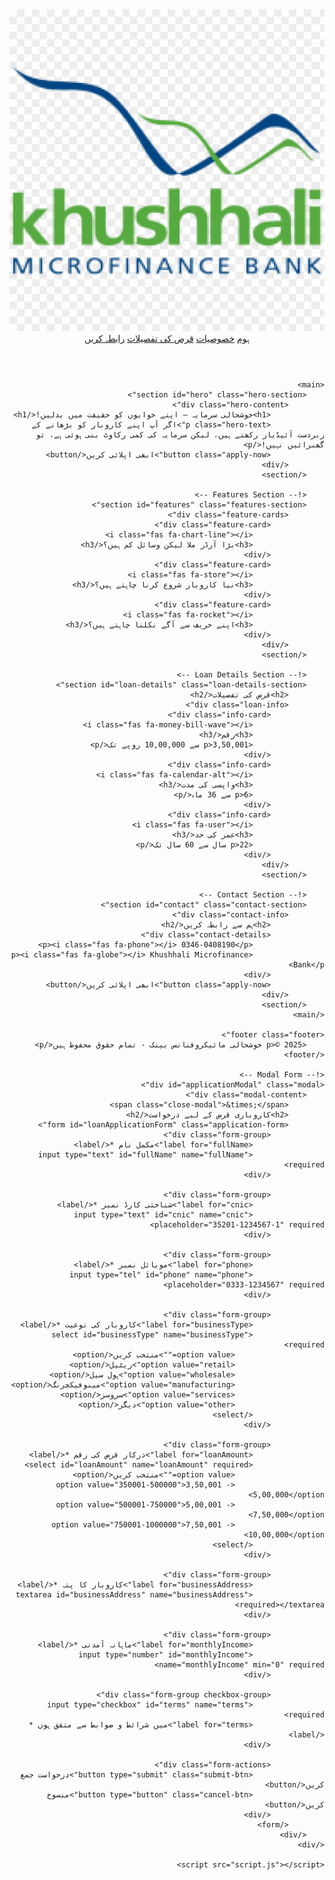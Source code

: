 <html lang="ur" dir="rtl">
<head>
    <meta charset="UTF-8">
    <meta name="viewport" content="width=device-width, initial-scale=1.0">
    <title>خوشحالی سرمایہ - کاروباری قرض</title>
    <link href="https://fonts.googleapis.com/css2?family=Noto+Nastaliq+Urdu:wght@400;700&display=swap" rel="stylesheet">
    <link rel="stylesheet" href="https://cdnjs.cloudflare.com/ajax/libs/font-awesome/6.0.0/css/all.min.css">
    <link rel="stylesheet" href="styles.css">
</head>
<body>
    <header class="header">
        <nav class="navbar">
            <div class="logo">
                <img src="logo.png" alt="خوشحالی بینک" class="logo-img">
            </div>
            <div class="nav-links">
                <a href="#home">ہوم</a>
                <a href="#features">خصوصیات</a>
                <a href="#loan-details">قرض کی تفصیلات</a>
                <a href="#contact" class="cta-button">رابطہ کریں</a>
            </div>
        </nav>
    </header>

    <main>
        <section id="hero" class="hero-section">
            <div class="hero-content">
                <h1>خوشحالی سرمایہ – اپنے خوابوں کو حقیقت میں بدلیں!</h1>
                <p class="hero-text">اگر آپ اپنے کاروبار کو بڑھانے کے زبردست آئیڈیاز رکھتے ہیں، لیکن سرمایہ کی کمی رکاوٹ بنی ہوئی ہے، تو گھبرائیں نہیں!</p>
                <button class="apply-now">ابھی اپلائی کریں</button>
            </div>
        </section>

        <!-- Features Section -->
        <section id="features" class="features-section">
            <div class="feature-cards">
                <div class="feature-card">
                    <i class="fas fa-chart-line"></i>
                    <h3>بڑا آرڈر ملا لیکن وسائل کم ہیں؟</h3>
                </div>
                <div class="feature-card">
                    <i class="fas fa-store"></i>
                    <h3>نیا کاروبار شروع کرنا چاہتے ہیں؟</h3>
                </div>
                <div class="feature-card">
                    <i class="fas fa-rocket"></i>
                    <h3>اپنے حریف سے آگے نکلنا چاہتے ہیں؟</h3>
                </div>
            </div>
        </section>

        <!-- Loan Details Section -->
        <section id="loan-details" class="loan-details-section">
            <h2>قرض کی تفصیلات</h2>
            <div class="loan-info">
                <div class="info-card">
                    <i class="fas fa-money-bill-wave"></i>
                    <h3>رقم</h3>
                    <p>3,50,001 سے 10,00,000 روپے تک</p>
                </div>
                <div class="info-card">
                    <i class="fas fa-calendar-alt"></i>
                    <h3>واپسی کی مدت</h3>
                    <p>6 سے 36 ماہ</p>
                </div>
                <div class="info-card">
                    <i class="fas fa-user"></i>
                    <h3>عمر کی حد</h3>
                    <p>22 سال سے 60 سال تک</p>
                </div>
            </div>
        </section>

        <!-- Contact Section -->
        <section id="contact" class="contact-section">
            <div class="contact-info">
                <h2>ہم سے رابطہ کریں</h2>
                <div class="contact-details">
                    <p><i class="fas fa-phone"></i> 0346-0408190</p>
                    <p><i class="fas fa-globe"></i> Khushhali Microfinance Bank</p>
                </div>
                <button class="apply-now">ابھی اپلائی کریں</button>
            </div>
        </section>
    </main>

    <footer class="footer">
        <p>© 2025 خوشحالی مائیکروفنانس بینک - تمام حقوق محفوظ ہیں</p>
    </footer>

    <!-- Modal Form -->
    <div id="applicationModal" class="modal">
        <div class="modal-content">
            <span class="close-modal">&times;</span>
            <h2>کاروباری قرض کے لیے درخواست</h2>
            <form id="loanApplicationForm" class="application-form">
                <div class="form-group">
                    <label for="fullName">مکمل نام *</label>
                    <input type="text" id="fullName" name="fullName" required>
                </div>

                <div class="form-group">
                    <label for="cnic">شناختی کارڈ نمبر *</label>
                    <input type="text" id="cnic" name="cnic" placeholder="35201-1234567-1" required>
                </div>

                <div class="form-group">
                    <label for="phone">موبائل نمبر *</label>
                    <input type="tel" id="phone" name="phone" placeholder="0333-1234567" required>
                </div>

                <div class="form-group">
                    <label for="businessType">کاروبار کی نوعیت *</label>
                    <select id="businessType" name="businessType" required>
                        <option value="">منتخب کریں</option>
                        <option value="retail">ریٹیل</option>
                        <option value="wholesale">ہول سیل</option>
                        <option value="manufacturing">مینوفیکچرنگ</option>
                        <option value="services">سروسز</option>
                        <option value="other">دیگر</option>
                    </select>
                </div>

                <div class="form-group">
                    <label for="loanAmount">درکار قرض کی رقم *</label>
                    <select id="loanAmount" name="loanAmount" required>
                        <option value="">منتخب کریں</option>
                        <option value="350001-500000">3,50,001 - 5,00,000</option>
                        <option value="500001-750000">5,00,001 - 7,50,000</option>
                        <option value="750001-1000000">7,50,001 - 10,00,000</option>
                    </select>
                </div>

                <div class="form-group">
                    <label for="businessAddress">کاروبار کا پتہ *</label>
                    <textarea id="businessAddress" name="businessAddress" required></textarea>
                </div>

                <div class="form-group">
                    <label for="monthlyIncome">ماہانہ آمدنی *</label>
                    <input type="number" id="monthlyIncome" name="monthlyIncome" min="0" required>
                </div>

                <div class="form-group checkbox-group">
                    <input type="checkbox" id="terms" name="terms" required>
                    <label for="terms">میں شرائط و ضوابط سے متفق ہوں *</label>
                </div>

                <div class="form-actions">
                    <button type="submit" class="submit-btn">درخواست جمع کریں</button>
                    <button type="button" class="cancel-btn">منسوخ کریں</button>
                </div>
            </form>
        </div>
    </div>

    <script src="script.js"></script>
</body>
</html>
